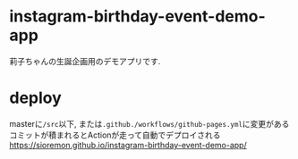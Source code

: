 # instagram-birthday-event-demo-app
莉子ちゃんの生誕企画用のデモアプリです. 

# deploy
masterに`/src`以下, または`.github./workflows/github-pages.yml`に変更があるコミットが積まれるとActionが走って自動でデプロイされる
https://sioremon.github.io/instagram-birthday-event-demo-app/
